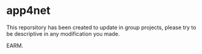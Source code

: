 # app4net
This reporsitory has been created to update in group projects, please try to be descriptive in any modification you made.

EARM.
